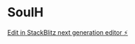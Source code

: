 # SoulH

[Edit in StackBlitz next generation editor ⚡️](https://stackblitz.com/~/github.com/shanisarchive/SoulH)
